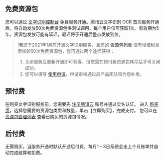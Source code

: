 ## 免费资源包
您可以通过 [文字识别控制台](https://console.cloud.tencent.com/ocr/overview) 免费服务开通。腾讯云文字识别 OCR 首次服务开通后，将自动发放50次免费资源包供测试调用，每个用户仅可获取1次。有效期为5年。资源包发放可能有延迟，最迟将于开通后整点发放到位。

>
>!若您于2021年1月前开通文字识别服务，且您的 [资源包列表](https://console.cloud.tencent.com/ocr/packagemanage) 没有增值税发票核验50次免费资源包，您可通过两个途径获得：
>1. 关闭服务后重新开通即可获得，但您需在预付费资源包耗尽后才可关闭成功。
>2. 您可以填写 [使用申请](https://cloud.tencent.com/apply/p/sl1o7my0ke)，申请审核通过后产品团队将为您补发。


## 预付费
在购买文字识别服务前，您需要先 [注册腾讯云](https://cloud.tencent.com/document/product/378/17985)  账号并通过实名认证。
进入 [购买页](https://buy.cloud.tencent.com/iai_ocr)，选择您需要的资源包类型和数量，单击【立即购买】，完成支付。
您可以在 [资源包管理列表](https://console.cloud.tencent.com/ocr/packagemanage) 查看已购买的资源包情况。

## 后付费
无需购买，当服务开通时默认开通后付费，每月1 - 3日系统会出上个月账单并自动完成结算和扣费。

